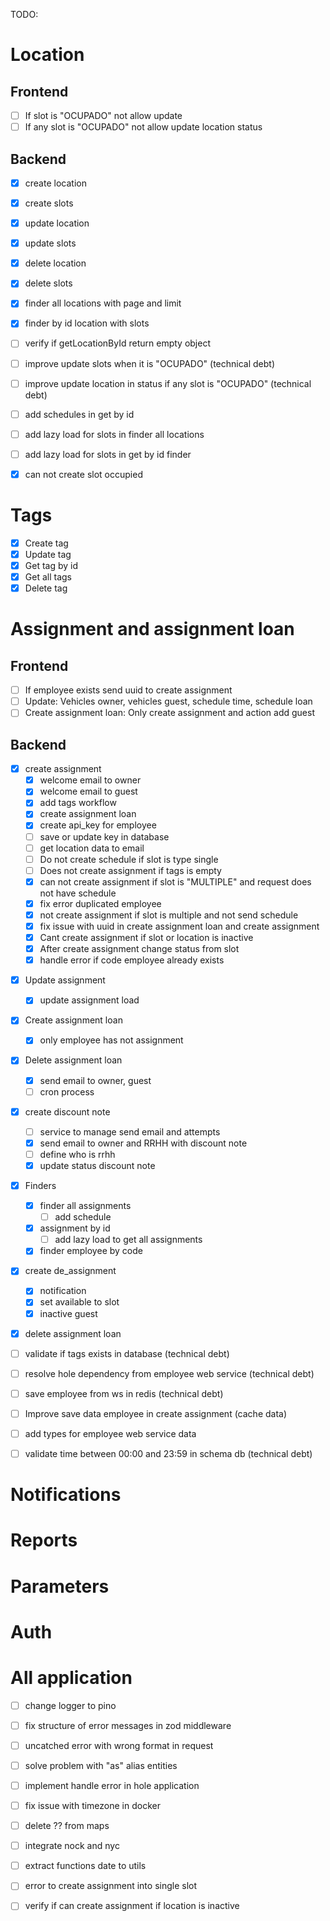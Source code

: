 TODO:

# Location

## Frontend

- [ ] If slot is "OCUPADO" not allow update
- [ ] If any slot is "OCUPADO" not allow update location status

## Backend

- [x] create location
- [x] create slots
- [x] update location
- [x] update slots
- [x] delete location
- [x] delete slots
- [x] finder all locations with page and limit
- [x] finder by id location with slots

- [ ] verify if getLocationById return empty object
- [ ] improve update slots when it is "OCUPADO" (technical debt)
- [ ] improve update location in status if any slot is "OCUPADO" (technical debt)
- [ ] add schedules in get by id
- [ ] add lazy load for slots in finder all locations
- [ ] add lazy load for slots in get by id finder
- [x] can not create slot occupied

# Tags

- [x] Create tag
- [x] Update tag
- [x] Get tag by id
- [x] Get all tags
- [x] Delete tag

# Assignment and assignment loan

## Frontend

- [ ] If employee exists send uuid to create assignment
- [ ] Update: Vehicles owner, vehicles guest, schedule time, schedule loan
- [ ] Create assignment loan: Only create assignment and action add guest

## Backend

- [x] create assignment
  - [x] welcome email to owner
  - [x] welcome email to guest
  - [x] add tags workflow
  - [x] create assignment loan
  - [x] create api_key for employee
  - [ ] save or update key in database
  - [ ] get location data to email
  - [ ] Do not create schedule if slot is type single
  - [ ] Does not create assignment if tags is empty
  - [x] can not create assignment if slot is "MULTIPLE" and request does not have schedule
  - [x] fix error duplicated employee
  - [x] not create assignment if slot is multiple and not send schedule
  - [x] fix issue with uuid in create assignment loan and create assignment
  - [x] Cant create assignment if slot or location is inactive
  - [x] After create assignment change status from slot
  - [x] handle error if code employee already exists

* [x] Update assignment

  - [x] update assignment load

* [x] Create assignment loan

  - [x] only employee has not assignment

* [x] Delete assignment loan

  - [x] send email to owner, guest
  - [ ] cron process

* [x] create discount note

  - [ ] service to manage send email and attempts
  - [x] send email to owner and RRHH with discount note
  - [ ] define who is rrhh
  - [x] update status discount note

* [x] Finders

  - [x] finder all assignments
    - [ ] add schedule
  - [x] assignment by id
    - [ ] add lazy load to get all assignments
  - [x] finder employee by code

* [x] create de_assignment

  - [x] notification
  - [x] set available to slot
  - [x] inactive guest

* [x] delete assignment loan

* [ ] validate if tags exists in database (technical debt)
* [ ] resolve hole dependency from employee web service (technical debt)
* [ ] save employee from ws in redis (technical debt)
* [ ] Improve save data employee in create assignment (cache data)
* [ ] add types for employee web service data
* [ ] validate time between 00:00 and 23:59 in schema db (technical debt)

# Notifications

# Reports

# Parameters

# Auth

# All application

- [ ] change logger to pino
- [ ] fix structure of error messages in zod middleware
- [ ] uncatched error with wrong format in request
- [ ] solve problem with "as" alias entities
- [ ] implement handle error in hole application
- [ ] fix issue with timezone in docker
- [ ] delete ?? from maps
- [ ] integrate nock and nyc

- [ ] extract functions date to utils
- [ ] error to create assignment into single slot
- [ ] verify if can create assignment if location is inactive
